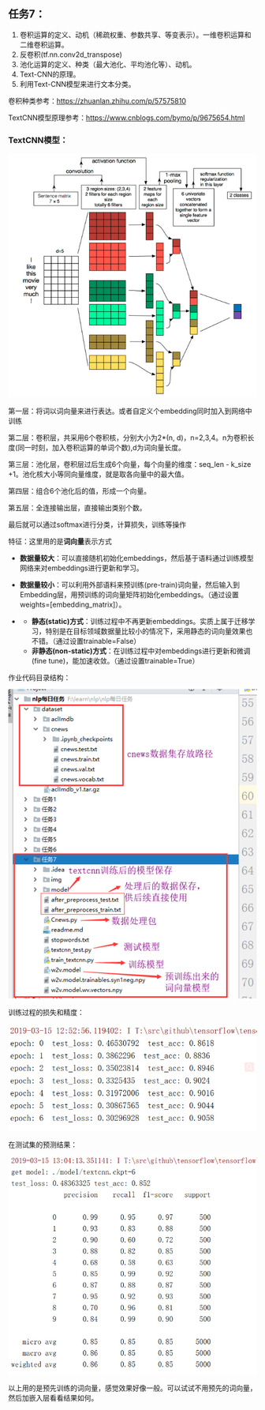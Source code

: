 ## 任务7：

1. 卷积运算的定义、动机（稀疏权重、参数共享、等变表示）。一维卷积运算和二维卷积运算。
2. 反卷积(tf.nn.conv2d_transpose)
3. 池化运算的定义、种类（最大池化、平均池化等）、动机。
4. Text-CNN的原理。
5. 利用Text-CNN模型来进行文本分类。

卷积种类参考：https://zhuanlan.zhihu.com/p/57575810

TextCNN模型原理参考：https://www.cnblogs.com/bymo/p/9675654.html

### TextCNN模型：

![img](./img/textcnn.png)

第一层：将词以词向量来进行表达。或者自定义个embedding同时加入到网络中训练

第二层：卷积层，共采用6个卷积核，分别大小为2*(n, d)，n=2,3,4。n为卷积长度(同一时刻，加入卷积运算的单词个数),d为词向量长度。

第三层：池化层，卷积层过后生成6个向量，每个向量的维度：seq_len - k_size +1。池化核大小等同向量维度，就是取各向量中的最大值。

第四层：组合6个池化后的值，形成一个向量。

第五层：全连接输出层，直接输出类别个数。

最后就可以通过softmax进行分类，计算损失，训练等操作



特征：这里用的是**词向量**表示方式

- **数据量较大**：可以直接随机初始化embeddings，然后基于语料通过训练模型网络来对embeddings进行更新和学习。

- **数据量较小**：可以利用外部语料来预训练(pre-train)词向量，然后输入到Embedding层，用预训练的词向量矩阵初始化embeddings。（通过设置weights=[embedding_matrix]）。

- - **静态(static)方式**：训练过程中不再更新embeddings。实质上属于迁移学习，特别是在目标领域数据量比较小的情况下，采用静态的词向量效果也不错。（通过设置trainable=False）
  - **非静态(non-static)方式**：在训练过程中对embeddings进行更新和微调(fine tune)，能加速收敛。（通过设置trainable=True）



作业代码目录结构：

![1552628923482](./img/tree.png)

训练过程的损失和精度：

![img](./img/train.png)

在测试集的预测结果：

![img](./img/pred.png)

以上用的是预先训练的词向量，感觉效果好像一般。可以试试不用预先的词向量，然后加嵌入层看看结果如何。